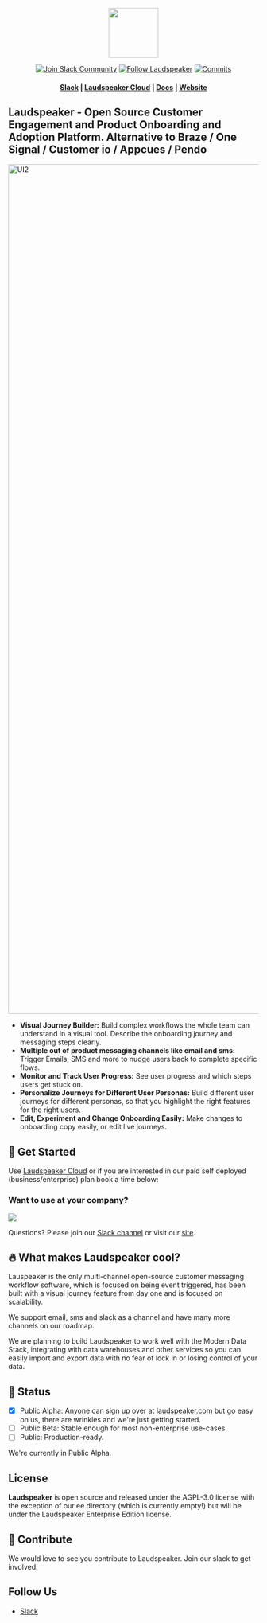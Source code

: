 <p align="center"><a  href="https://laudspeaker.com/?ref=github"><img  src="https://user-images.githubusercontent.com/7728266/194206039-0faecc9d-c500-4c64-8401-dfbefe501e4a.png"  height="100"/></a></p>

<p align="center">
<a href='https://laudspeakerusers.slack.com/ssb/redirect'><img alt="Join Slack Community" src="https://img.shields.io/badge/slack%20community-join-green"/></a>
<a href='https://twitter.com/laudspeaker'><img alt="Follow Laudspeaker" src="https://img.shields.io/badge/%40laudspeaker-follow-blue"/></a>
<a href='https://img.shields.io/github/commit-activity/m/laudspeaker/laudspeaker'><img alt="Commits" src="https://img.shields.io/github/commit-activity/m/laudspeaker/laudspeaker"/></a>

<h4 align="center">
  <a href="https://join.slack.com/t/laudspeakerusers/shared_invite/zt-1li25huaq-BljJUA1Zm8dXvbZViAbMwg">Slack</a> |
  <a href="https://app.laudspeaker.com/login/?ref=github">Laudspeaker Cloud</a> |
  <a href="https://laudspeaker.com/docs/guides/overview/intro/?ref=github">Docs</a> |
  <a href="https://laudspeaker.com/?ref=github">Website</a>
</h4>
  
</p>

## Laudspeaker - Open Source Customer Engagement and Product Onboarding and Adoption Platform. Alternative to Braze / One Signal / Customer io / Appcues / Pendo

<img width="1708" alt="UI2" src="https://github.com/laudspeaker/laudspeaker/assets/7728266/4c3c2917-6899-48f7-bcbe-a4bd92049c24">

- **Visual Journey Builder:** Build complex workflows the whole team can understand in a visual tool. Describe the onboarding journey and messaging steps clearly.
- **Multiple out of product messaging channels like email and sms:** Trigger Emails, SMS and more to nudge users back to complete specific flows.
- **Monitor and Track User Progress:** See user progress and which steps users get stuck on.
- **Personalize Journeys for Different User Personas:** Build different user journeys for different personas, so that you highlight the right features for the right users.
- **Edit, Experiment and Change Onboarding Easily:** Make changes to onboarding copy easily, or edit live journeys.

## 🚀 Get Started

Use [Laudspeaker Cloud](https://app.laudspeaker.com/login/?ref=github) or if you are interested in our paid self deployed (business/enterprise) plan book a time below:

### Want to use at your company?

<a href="https://cal.com/laudspeaker-mahamad/20min-set-up" target="_blank"><img src="https://user-images.githubusercontent.com/7728266/226135023-e484e408-4434-4282-ae66-5c224fb65e20.png" /> </a>

Questions? Please join our [Slack channel](https://join.slack.com/t/laudspeakerusers/shared_invite/zt-1io0f6u50-rSCnNtqkJT6QIdbPOyJh6g) or visit our [site](https://laudspeaker.com/).

## 🔥 What makes Laudspeaker cool?

Lauspeaker is the only multi-channel open-source customer messaging workflow software, which is focused on being event triggered, has been built with a visual journey feature from day one and is focused on scalability.

We support email, sms and slack as a channel and have many more channels on our roadmap.

We are planning to build Laudspeaker to work well with the Modern Data Stack, integrating with data warehouses and other services so you can easily import and export data with no fear of lock in or losing control of your data.

## 🐥 Status

- [x] Public Alpha: Anyone can sign up over at [laudspeaker.com](https://laudspeaker.com) but go easy on us, there are wrinkles and we're just getting started.
- [ ] Public Beta: Stable enough for most non-enterprise use-cases.
- [ ] Public: Production-ready.

We're currently in Public Alpha.

## License

**Laudspeaker** is open source and released under the AGPL-3.0 license with the exception of our ee directory (which is currently empty!) but will be under the Laudspeaker Enterprise Edition license.

## 🌱 Contribute

We would love to see you contribute to Laudspeaker. Join our slack to get involved.

## Follow Us

- [Slack][slack]

[slack]: https://join.slack.com/t/laudspeakerusers/shared_invite/zt-1li25huaq-BljJUA1Zm8dXvbZViAbMwg
[twitter]: https://twitter.com/laudspeaker
[mit_license]: https://opensource.org/licenses/MIT

<!---
-  [Laudspeaker Blog][laudspeaker-blog]

-  [LinkedIn][linkedin]

-  [dev.to][devto]

-  [Medium][medium]

-  [YouTube][youtube]

-  [HackerNews][hackernews]

-  [Product Hunt][producthunt]
-->

<!---[devto]: https://dev.to/rudderstack
[youtube]: https://www.youtube.com/channel/UCgV-B77bV_-LOmKYHw8jvBw
[laudspeaker-blog]: https://laudspeaker.com/blog/
[hackernews]: https://news.ycombinator.com/
[producthunt]: https://www.producthunt.com/posts/laudspeaker
[agplv3_license]: https://www.gnu.org/licenses/agpl-3.0-standalone.html
[laudspeaker_ee_license]: https://www.mongodb.com/licensing/server-side-public-license

-->
